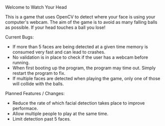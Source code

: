 Welcome to Watch Your Head

This is a game that uses OpenCV to detect where your face is using your computer's webcam.
The aim of the game is to avoid as many falling balls as possible. If your head touches a ball you lose!

Current Bugs:

- If more than 5 faces are being detected at a given time memory is consumed very fast and can lead to crashes.
- No validation is in place to check if the user has a webcam before running.
- When first booting up the program, the program may time out. Simply restart the program to fix.
- If multiple faces are detected when playing the game, only one of those will collide with the balls.

Planned Features / Changes:

- Reduce the rate of which facial detection takes place to improve performace.
- Allow multiple people to play at the same time.
- Limit detection past 5 faces.